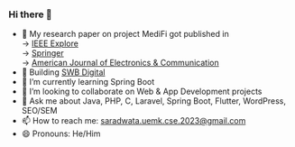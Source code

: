 ### Hi there 👋

<!--
**Saradwata-Bandyopadhyay/Saradwata-Bandyopadhyay** is a ✨ _special_ ✨ repository because its `README.md` (this file) appears on your GitHub profile.
Here are some ideas to get you started:
-->
- 🔭 My research paper on project MediFi got published in<br> 
                   -> [IEEE Explore](https://ieeexplore.ieee.org/document/9791747)<br>
                   -> [Springer](https://link.springer.com/chapter/10.1007/978-981-19-5191-6_40)<br>
                   -> [American Journal of Electronics & Communication](https://www.ingentaconnect.com/content/smart/ajec/2022/00000002/00000003/art00005)<br>
- 🔨 Building [SWB Digital]((https://swbdigital.com/))
- 🌱 I’m currently learning Spring Boot
- 👯 I’m looking to collaborate on Web & App Development projects
- 💬 Ask me about Java, PHP, C, Laravel, Spring Boot, Flutter, WordPress, SEO/SEM
- 📫 How to reach me: saradwata.uemk.cse.2023@gmail.com
- 😄 Pronouns: He/Him
